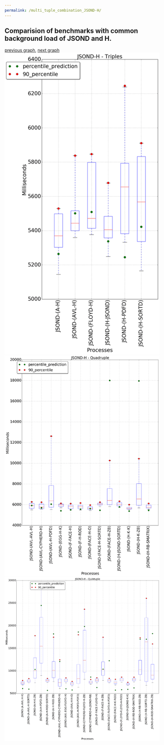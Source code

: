 ```yaml
---
permalink: /multi_tuple_combination_JSOND-H/
---
```



 ## Comparision of benchmarks with common background load of JSOND and H.

[previous graph](../multi_tuple_combination_JSOND-F/), [next graph](../multi_tuple_combination_JSOND-JSOND/)
![graph figure](./images/triple/JSOND/JSOND-H_box.png)![graph figure](./images/quadruple/JSOND/JSOND-H_box.png)![graph figure](./images/quintuple/JSOND/JSOND-H_box.png)